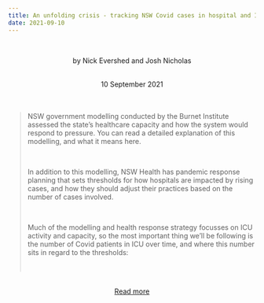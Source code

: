 ```yaml
---
title: An unfolding crisis - tracking NSW Covid cases in hospital and ICU
date: 2021-09-10
---
```


<br><center>by Nick Evershed and Josh Nicholas</center><br>

<center>10 September 2021</center><br><br>

<blockquote><p>NSW government modelling conducted by the Burnet Institute assessed the state’s healthcare capacity and how the system would respond to pressure. You can read a detailed explanation of this modelling, and what it means here.</p><br>

<p>In addition to this modelling, NSW Health has pandemic response planning that sets thresholds for how hospitals are impacted by rising cases, and how they should adjust their practices based on the number of cases involved.</p><br>

<p>Much of the modelling and health response strategy focusses on ICU activity and capacity, so the most important thing we’ll be following is the number of Covid patients in ICU over time, and where this number sits in regard to the thresholds:</p><br>

</blockquote><br>

<center><a href="https://www.theguardian.com/news/datablog/2021/sep/11/an-unfolding-crisis-tracking-nsw-covid-cases-in-hospital-and-icu">Read more</a></center>